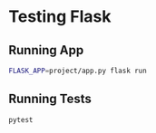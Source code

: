 # Testing Flask

## Running App

```sh
FLASK_APP=project/app.py flask run
```

## Running Tests

```sh
pytest
```
